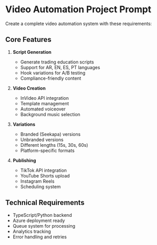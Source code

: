 # Video Automation Project Prompt

Create a complete video automation system with these requirements:

## Core Features
1. **Script Generation**
   - Generate trading education scripts
   - Support for AR, EN, ES, PT languages
   - Hook variations for A/B testing
   - Compliance-friendly content

2. **Video Creation**
   - InVideo API integration
   - Template management
   - Automated voiceover
   - Background music selection

3. **Variations**
   - Branded (Seekapa) versions
   - Unbranded versions
   - Different lengths (15s, 30s, 60s)
   - Platform-specific formats

4. **Publishing**
   - TikTok API integration
   - YouTube Shorts upload
   - Instagram Reels
   - Scheduling system

## Technical Requirements
- TypeScript/Python backend
- Azure deployment ready
- Queue system for processing
- Analytics tracking
- Error handling and retries
